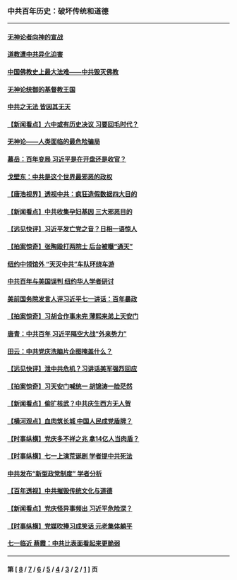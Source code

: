 ### 中共百年历史：破坏传统和道德
---
#### [无神论者向神的宣战](../../pages/nf1176114/n13281535.md?10310430) 
#### [道教遭中共异化迫害](../../pages/nf1176114/n13281463.md?10310430) 
#### [中国佛教史上最大法难——中共毁灭佛教](../../pages/nf1176114/n13281397.md?10310430) 
#### [无神论统御的基督教王国](../../pages/nf1176114/n13281280.md?10310430) 
#### [中共之无法 皆因其无天](../../pages/nf1176114/n13281088.md?10310430) 
#### [【新闻看点】六中或有历史决议 习要回毛时代？](../../pages/nf1176114/n13222895.md?10310430) 
#### [无神论——人类面临的最危险骗局](../../pages/nf1176114/n13196137.md?10310430) 
#### [慕岳：百年变局 习近平是在开盘还是收官？](../../pages/nf1176114/n13206516.md?10310430) 
#### [戈壁东：中共是这个世界最邪恶的政权](../../pages/nf1176114/n13085641.md?10310430) 
#### [【唐浩视界】透视中共：疯狂造假数据四大目的](../../pages/nf1176114/n13080590.md?10310430) 
#### [【新闻看点】中共收集孕妇基因 三大邪恶目的](../../pages/nf1176114/n13077182.md?10310430) 
#### [【远见快评】习近平发亡党之音？日相一语惊人](../../pages/nf1176114/n13074809.md?10310430) 
#### [【拍案惊奇】张陶殴打两院士 后台被曝“通天”](../../pages/nf1176114/n13070496.md?10310430) 
#### [纽约中领馆外 “天灭中共”车队环绕车游](../../pages/nf1176114/n13070693.md?10310430) 
#### [中共百年与美国误判 纽约华人学者研讨](../../pages/nf1176114/n13067969.md?10310430) 
#### [美前国务院发言人评习近平七一讲话：百年暴政](../../pages/nf1176114/n13066986.md?10310430) 
#### [【拍案惊奇】习胡合作事未完 薄熙来弟上天安门](../../pages/nf1176114/n13065867.md?10310430) 
#### [唐青：中共百年 习近平隔空大战“外来势力”](../../pages/nf1176114/n13065976.md?10310430) 
#### [田云：中共党庆洗脑片企图掩盖什么？](../../pages/nf1176114/n13064395.md?10310430) 
#### [【远见快评】泄中共危机？习讲话美军强烈回应](../../pages/nf1176114/n13064269.md?10310430) 
#### [【拍案惊奇】习天安门喊统一 胡锦涛一脸茫然](../../pages/nf1176114/n13063233.md?10310430) 
#### [【新闻看点】偷扩核武？中共庆生西方无人贺](../../pages/nf1176114/n13061263.md?10310430) 
#### [【横河观点】血肉筑长城 中国人民成党盾牌？](../../pages/nf1176114/n13061779.md?10310430) 
#### [【时事纵横】党庆多不祥之兆 拿14亿人当肉盾？](../../pages/nf1176114/n13061709.md?10310430) 
#### [【时事纵横】七一上演荒诞剧 学者提中共死法](../../pages/nf1176114/n13058990.md?10310430) 
#### [中共发布“新型政党制度” 学者分析](../../pages/nf1176114/n13056354.md?10310430) 
#### [【百年透视】中共摧毁传统文化与道德](../../pages/nf1176114/n13057253.md?10310430) 
#### [【新闻看点】党庆怪异事频出 习近平危险深？](../../pages/nf1176114/n13056781.md?10310430) 
#### [【时事纵横】党媒吹捧习成笑话 元老集体躺平](../../pages/nf1176114/n13056792.md?10310430) 
#### [七一临近 蔡霞：中共比表面看起来更脆弱](../../pages/nf1176114/n13056418.md?10310430) 

---
#### 第 [ [8](./8.md?10310430) / [7](./7.md?10310430) / [6](./6.md?10310430) / [5](./5.md?10310430) / [4](./4.md?10310430) / [3](./3.md?10310430) / [2](./2.md?10310430) / [1](./1.md?10310430) ] 页
